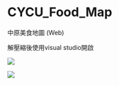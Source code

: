 # CYCU_Food_Map
中原美食地圖 (Web)

解壓縮後使用visual studio開啟

![](https://i.imgur.com/Ji1lyA3.jpg)

![](https://i.imgur.com/ynpOwXP.jpg)

